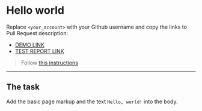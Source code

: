 # Hello world
Replace `<your_account>` with your Github username and copy the links to Pull Request description:
- [DEMO LINK](https://MFrolova-art.github.io/layout_hello-world/)
- [TEST REPORT LINK](https://MFrolova-art.github.io/layout_hello-world/report/html_report/)

> Follow [this instructions](https://mate-academy.github.io/layout_task-guideline/#how-to-solve-the-layout-tasks-on-github)
___

## The task 
Add the basic page markup and the text `Hello, world!` into the body.
